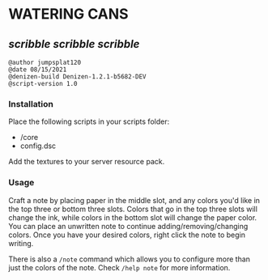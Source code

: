 # WATERING CANS
## *scribble scribble scribble*

```
@author jumpsplat120
@date 08/15/2021
@denizen-build Denizen-1.2.1-b5682-DEV
@script-version 1.0
```

### Installation
Place the following scripts in your scripts folder:
   * /core
   * config.dsc

Add the textures to your server resource pack.

### Usage
Craft a note by placing paper in the middle slot, and any colors you'd like in the top three
or bottom three slots. Colors that go in the top three slots will change the ink, while
colors in the bottom slot will change the paper color. You can place an unwritten note to continue
adding/removing/changing colors. Once you have your desired colors, right click the note to begin
writing.

There is also a `/note` command which allows you to configure more than just the colors of the
note. Check `/help note` for more information.
